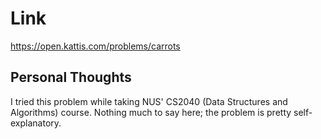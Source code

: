 # Link

https://open.kattis.com/problems/carrots

## Personal Thoughts

I tried this problem while taking NUS' CS2040 (Data Structures and Algorithms) course. Nothing much to say here; the problem is pretty self-explanatory.

